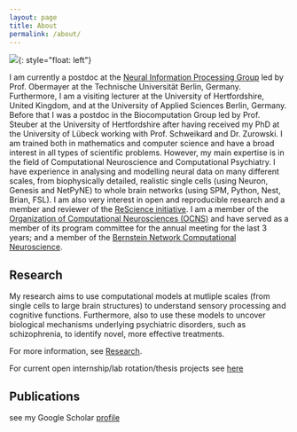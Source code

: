 ```yaml
---
layout: page
title: About
permalink: /about/
---
```


![](github.com/ChristophMetzner/ChristophMetzner.github.io/profile.png){: style="float: left"}

I am currently a postdoc at the [Neural Information Processing Group](https://www.ni.tu-berlin.de/menue/neural_information_processing_group/) led by Prof. Obermayer at the Technische Universität Berlin, Germany. Furthermore, I am a visiting lecturer at the University of Hertfordshire, United Kingdom, and at the University of Applied Sciences Berlin, Germany. Before that I was a postdoc in the Biocomputation Group led by Prof. Steuber at the University of Hertfordshire after having received my PhD at the University of Lübeck working with Prof. Schweikard and Dr. Zurowski.
I am trained both in mathematics and computer science and have a broad interest in all types of scientific problems. However, my main expertise is in the field of Computational Neuroscience and Computational Psychiatry. I have experience in analysing and modelling neural data on many different scales, from biophysically detailed, realistic single cells (using Neuron, Genesis and NetPyNE) to whole brain networks (using SPM, Python, Nest, Brian, FSL). I am also very interest in open and reproducible research and a member and reviewer of the [ReScience initiative](http://rescience.github.io/). I am a member of the [Organization of Computational Neurosciences (OCNS)](cnsorg.org) and have served as a member of its program committee for the annual meeting for the last 3 years; and a member of the [Bernstein Network Computational Neuroscience](https://www.bernstein-network.de/de/bernstein-association/join).  

## Research
My research aims to use computational models at mutliple scales (from single cells to large brain structures) to understand sensory processing and cognitive functions. Furthermore, also to use these models to uncover biological mechanisms underlying psychiatric disorders, such as schizophrenia, to identify novel, more effective treatments.

For more information, see [Research]().

For current open internship/lab rotation/thesis projects see [here]()

## Publications
see my Google Scholar [profile](https://scholar.google.de/citations?user=6COgDzwAAAAJ&hl=de)
